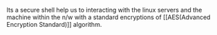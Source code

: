 Its a secure shell help us to interacting with the linux servers and the machine within the n/w with a standard encryptions of [[AES(Advanced Encryption Standard)]] algorithm.
